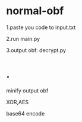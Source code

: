 # normal-obf

1.paste you code to input.txt

2.run main.py

3.output obf: decrypt.py

# .

minify output obf

XOR,AES

base64 encode
